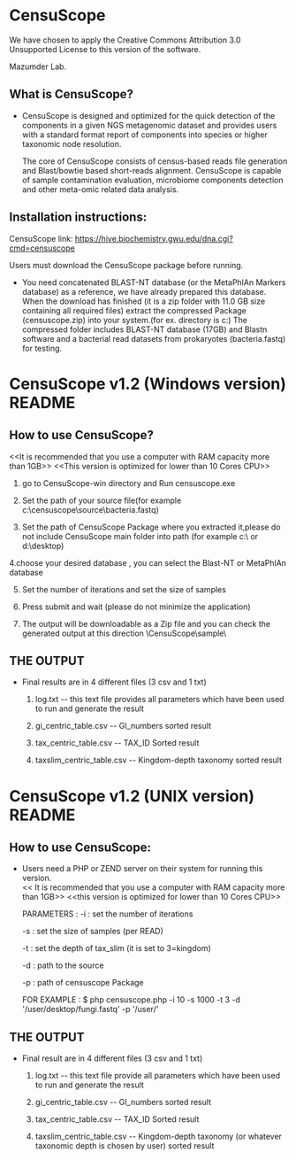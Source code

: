 # CensuScope
We have chosen to apply the Creative Commons Attribution 3.0 Unsupported License to this version of the software.

Mazumder Lab.

What is CensuScope?
------------------------
* CensuScope is designed and optimized for the quick detection of the components in a given NGS metagenomic dataset and provides users
  with a standard format report of components into species or higher taxonomic node resolution.

  The core of CensuScope consists of census-based reads file generation and Blast/bowtie based short-reads alignment. 
  CensuScope is capable of sample contamination evaluation, microbiome components detection and other meta-omic related data analysis.
  
Installation instructions: 
-----------------------------------------------------------------------
CensuScope  link: https://hive.biochemistry.gwu.edu/dna.cgi?cmd=censuscope

Users must download the CensuScope package before running.


* You need concatenated BLAST-NT database (or the MetaPhlAn Markers database) as a reference, we have already prepared 
   this database. When the download has finished (it is a zip folder with 11.0 GB size containing all required files)
   extract the compressed Package (censuscope.zip) into your system.(for ex. directory is c:\)
   The compressed folder includes BLAST-NT database (17GB) and Blastn software and a bacterial
   read datasets from prokaryotes (bacteria.fastq) for testing.
   
CensuScope v1.2 (Windows version) README
====================================

How to use CensuScope?
---------------------------
<<It is recommended that you use a computer with RAM capacity more than 1GB>>
<<This version is optimized for lower than 10 Cores CPU>>

  1. go to CensuScope-win directory and Run censuscope.exe
  
  2. Set the path of your source file(for example c:\censuscope\source\bacteria.fastq)
  
  3. Set the path of CensuScope Package where you extracted it,please do not include CensuScope main folder into path  (for example c:\ or d:\desktop\)
  
  4.choose your desired database , you can select the Blast-NT or MetaPhlAn database 
  
  5. Set the number of iterations and set the size of samples 
  
  6. Press submit and wait (please do not minimize the application)
  
  7. The output will be downloadable as a Zip file and you can check the generated output at this direction \CensuScope\sample\

THE OUTPUT
-----------------------------

* Final results are in 4 different files (3 csv and 1 txt)

  1. log.txt --  this text file provides all parameters which have been used to run and generate the result
  
  2. gi_centric_table.csv -- GI_numbers sorted result
    
  3. tax_centric_table.csv  -- TAX_ID Sorted result
   
  4. taxslim_centric_table.csv  --  Kingdom-depth taxonomy sorted result
  
CensuScope v1.2 (UNIX version) README
=====================================

How to use CensuScope:
---------------------------
* Users need a PHP or ZEND server on their system for running this version.   
<< It is recommended that you use a computer with RAM capacity more than 1GB>>
<<this version is optimized for lower than 10 Cores CPU>>

  PARAMETERS :
  -i : set the number of iterations
  
  -s : set the size of samples (per READ) 
  
  -t : set the depth of tax_slim (it is set to 3=kingdom)
  
  -d : path to the source 
  
  -p : path of censuscope Package
  
  
  FOR EXAMPLE :
  $ php censuscope.php -i 10 -s 1000 -t 3 -d '/user/desktop/fungi.fastq' -p '/user/'
    
THE OUTPUT
-----------------------------

* Final result are in 4 different files (3 csv and 1 txt)

  1. log.txt --  this text file provide all parameters which have been used to run and generate the result
  
  2. gi_centric_table.csv -- GI_numbers sorted result
    
  3. tax_centric_table.csv  -- TAX_ID Sorted result
   
  4. taxslim_centric_table.csv  --  Kingdom-depth taxonomy (or whatever taxonomic depth is chosen by user) sorted result
  
